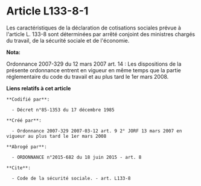 # Article L133-8-1

Les caractéristiques de la déclaration de cotisations sociales prévue à l'article L. 133-8 sont déterminées par arrêté
conjoint des ministres chargés du travail, de la sécurité sociale et de l'économie.

**Nota:**

Ordonnance 2007-329 du 12 mars 2007 art. 14 : Les dispositions de la présente ordonnance entrent en vigueur en même temps que
la partie réglementaire du code du travail et au plus tard le 1er mars 2008.

**Liens relatifs à cet article**

	**Codifié par**:

	  - Décret n°85-1353 du 17 décembre 1985

	**Créé par**:

	  - Ordonnance 2007-329 2007-03-12 art. 9 2° JORF 13 mars 2007 en vigueur au plus tard le 1er mars 2008

	**Abrogé par**:

	  - ORDONNANCE n°2015-682 du 18 juin 2015 - art. 8

	**Cite**:

	  - Code de la sécurité sociale. - art. L133-8
